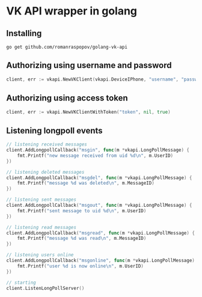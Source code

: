 # VK API wrapper in golang

## Installing

```
go get github.com/romanraspopov/golang-vk-api
```

## Authorizing using username and password

```go
client, err := vkapi.NewVKClient(vkapi.DeviceIPhone, "username", "password", true)
```

## Authorizing using access token

```go
client, err := vkapi.NewVKClientWithToken("token", nil, true)
```

## Listening longpoll events

```go
// listening received messages
client.AddLongpollCallback("msgin", func(m *vkapi.LongPollMessage) {
	fmt.Printf("new message received from uid %d\n", m.UserID)
})

// listening deleted messages
client.AddLongpollCallback("msgdel", func(m *vkapi.LongPollMessage) {
	fmt.Printf("message %d was deleted\n", m.MessageID)
})

// listening sent messages
client.AddLongpollCallback("msgout", func(m *vkapi.LongPollMessage) {
	fmt.Printf("sent message to uid %d\n", m.UserID)
})

// listening read messages
client.AddLongpollCallback("msgread", func(m *vkapi.LongPollMessage) {
	fmt.Printf("message %d was read\n", m.MessageID)
})

// listening users online
client.AddLongpollCallback("msgonline", func(m *vkapi.LongPollMessage) {
	fmt.Printf("user %d is now online\n", m.UserID)
})

// starting 
client.ListenLongPollServer()
```
